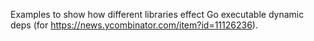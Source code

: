 Examples to show how different libraries effect Go executable dynamic deps (for https://news.ycombinator.com/item?id=11126236).
